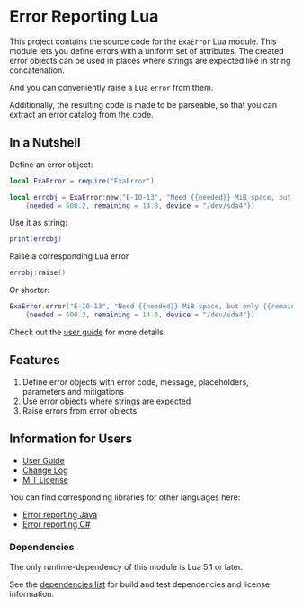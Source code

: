 # Error Reporting Lua

This project contains the source code for the `ExaError` Lua module. This module lets you define errors with a uniform set of attributes. The created error objects can be used in places where strings are expected like in string concatenation.

And you can conveniently raise a Lua `error` from them.

Additionally, the resulting code is made to be parseable, so that you can extract an error catalog from the code.

## In a Nutshell

Define an error object:

```lua
local ExaError = require("ExaError")

local errobj = ExaError:new("E-IO-13", "Need {{needed}} MiB space, but only {{remaining}} MiB left on device {{device}}.",
    {needed = 500.2, remaining = 14.8, device = "/dev/sda4"})
```

Use it as string:

```lua
print(errobj)
```

Raise a corresponding Lua error

```lua
errobj:raise()
```

Or shorter:

```lua
ExaError.error("E-IO-13", "Need {{needed}} MiB space, but only {{remaining}} MiB left on device {{device}}.",
    {needed = 500.2, remaining = 14.8, device = "/dev/sda4"})
```

Check out the [user guide](doc/user_guide/user_guide.md) for more details.

## Features

1. Define error objects with error code, message, placeholders, parameters and mitigations
1. Use error objects where strings are expected
1. Raise errors from error objects

## Information for Users

* [User Guide](doc/user_guide/user_guide.md)
* [Change Log](doc/changes/changelog.md)
* [MIT License](LICENSE)

You can find corresponding libraries for other languages here:

* [Error reporting Java](https://github.com/exasol/error-reporting-java)
* [Error reporting C#](https://github.com/exasol/error-reporting-csharp)

### Dependencies

The only runtime-dependency of this module is Lua 5.1 or later.

See the [dependencies list](dependencies.md) for build and test dependencies and license information.
